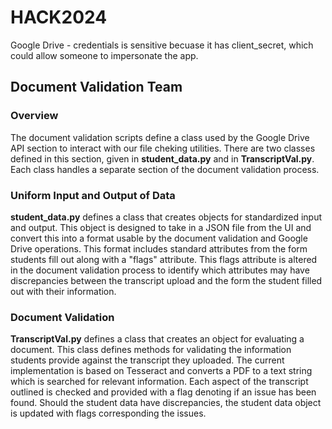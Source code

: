 # HACK2024

Google Drive
    - credentials is sensitive becuase it has client_secret, which could allow someone to impersonate the app. 

## Document Validation Team

### Overview
The document validation scripts define a class used by the Google Drive API section to interact with our file cheking utilities. There are two classes defined in this section, given in **student_data.py** and in **TranscriptVal.py**. Each class handles a separate section of the document validation process. 

### Uniform Input and Output of Data
**student_data.py** defines a class that creates objects for standardized input and output. This object is designed to take in a JSON file from the UI and convert this into a format usable by the document validation and Google Drive operations. This format includes standard attributes from the form students fill out along with a "flags" attribute. This flags attribute is altered in the document validation process to identify which attributes may have discrepancies between the transcript upload and the form the student filled out with their information. 

### Document Validation
**TranscriptVal.py** defines a class that creates an object for evaluating a document. This class defines methods for validating the information students provide against the transcript they uploaded. The current implementation is based on Tesseract and converts a PDF to a text string which is searched for relevant information. Each aspect of the transcript outlined is checked and provided with a flag denoting if an issue has been found. Should the student data have discrepancies, the student data object is updated with flags corresponding the issues.
